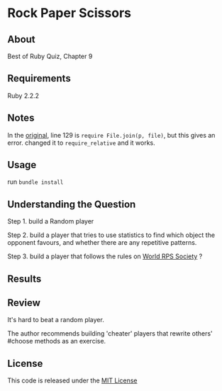 # Rock Paper Scissors

## About

Best of Ruby Quiz, Chapter 9

## Requirements

Ruby 2.2.2

## Notes

In the [original](http://rubyquiz.com/quiz16.html), line 129 is `require File.join(p, file)`, but this gives an error. changed it to `require_relative` and it works.

## Usage

run `bundle install`

## Understanding the Question

Step 1. build a Random player

Step 2. build a player that tries to use statistics to find which object the opponent favours, and whether there are any repetitive patterns.

Step 3. build a player that follows the rules on [World RPS Society](http://worldrps.com/advanced-rps/sample-page/) ?

## Results

## Review

It's hard to beat a random player. 

The author recommends building 'cheater' players that rewrite others' #choose methods as an exercise. 

## License

This code is released under the [MIT License](http://www.opensource.org/licenses/MIT)


